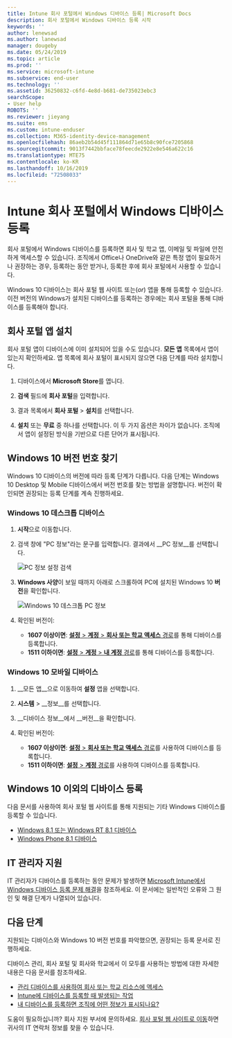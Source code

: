 ```yaml
---
title: Intune 회사 포털에서 Windows 디바이스 등록| Microsoft Docs
description: 회사 포털에서 Windows 디바이스 등록 시작
keywords: ''
author: lenewsad
ms.author: lanewsad
manager: dougeby
ms.date: 05/24/2019
ms.topic: article
ms.prod: ''
ms.service: microsoft-intune
ms.subservice: end-user
ms.technology: ''
ms.assetid: 36250832-c6fd-4e8d-b681-de735023ebc3
searchScope:
- User help
ROBOTS: ''
ms.reviewer: jieyang
ms.suite: ems
ms.custom: intune-enduser
ms.collection: M365-identity-device-management
ms.openlocfilehash: 86aeb2b54d45f111864d71e65b8c90fce7205868
ms.sourcegitcommit: 9013f7442bbface78feecde2922e8e546a622c16
ms.translationtype: MTE75
ms.contentlocale: ko-KR
ms.lasthandoff: 10/16/2019
ms.locfileid: "72508033"
---
```

# <a name="windows-device-enrollment-in-intune-company-portal"></a>Intune 회사 포털에서 Windows 디바이스 등록  

회사 포털에서 Windows 디바이스를 등록하면 회사 및 학교 앱, 이메일 및 파일에 안전하게 액세스할 수 있습니다. 조직에서 Office나 OneDrive와 같은 특정 앱이 필요하거나 권장하는 경우, 등록하는 동안 받거나, 등록한 후에 회사 포털에서 사용할 수 있습니다.  

Windows 10 디바이스는 회사 포털 웹 사이트 또는(*or*) 앱을 통해 등록할 수 있습니다. 이전 버전의 Windows가 설치된 디바이스를 등록하는 경우에는 회사 포털을 통해 디바이스를 등록해야 합니다.  

## <a name="install-company-portal-app"></a>회사 포털 앱 설치  
회사 포털 앱이 디바이스에 이미 설치되어 있을 수도 있습니다. __모든 앱__ 목록에서 앱이 있는지 확인하세요.  앱 목록에 회사 포털이 표시되지 않으면 다음 단계를 따라 설치합니다.  

1. 디바이스에서 **Microsoft Store**를 엽니다.

2. **검색** 필드에 **회사 포털**을 입력합니다.

3. 결과 목록에서 **회사 포털** > **설치**를 선택합니다.

4. **설치** 또는 **무료** 중 하나를 선택합니다. 이 두 가지 옵션은 차이가 없습니다. 조직에서 앱이 설정된 방식을 기반으로 다른 단어가 표시됩니다.  

## <a name="find-windows-10-version-number"></a>Windows 10 버전 번호 찾기  
Windows 10 디바이스의 버전에 따라 등록 단계가 다릅니다. 다음 단계는 Windows 10 Desktop 및 Mobile 디바이스에서 버전 번호를 찾는 방법을 설명합니다. 버전이 확인되면 권장되는 등록 단계를 계속 진행하세요.  

### <a name="windows-10-desktop-devices"></a>Windows 10 데스크톱 디바이스  

1. **시작**으로 이동합니다.

2. 검색 창에 "PC 정보"라는 문구를 입력합니다. 결과에서 __PC 정보__를 선택합니다.  


   ![PC 정보 설정 검색](media/searching_for_about_your_pc.png)  

3. **Windows 사양**이 보일 때까지 아래로 스크롤하여 PC에 설치된 Windows 10 **버전**을 확인합니다.  


   ![Windows 10 데스크톱 PC 정보](media/settings_about_pc.png)  

4. 확인된 버전이:  

    * __1607 이상이면__: [**설정** > **계정** > **회사 또는 학교 액세스** 경로](enroll-windows-10-device.md#enroll-windows-10-version-1607-and-later-device)를 통해 디바이스를 등록합니다.   
    * __1511 이하이면__: [**설정** > **계정** > **내 계정** 경로](enroll-windows-10-device.md#enroll-windows-10-version-1511-and-earlier-device)를 통해 디바이스를 등록합니다.  

### <a name="windows-10-mobile-devices"></a>Windows 10 모바일 디바이스

1. __모든 앱__으로 이동하여 __설정__ 앱을 선택합니다.
2. __시스템__ > __정보__를 선택합니다.
3. __디바이스 정보__에서 __버전__을 확인합니다.  
4. 확인된 버전이:  

    * __1607 이상이면__: [**설정** > **회사 또는 학교 액세스** 경로](enroll-windows-10-device.md#enroll-windows-10-version-1607-and-later-device)를 사용하여 디바이스를 등록합니다.   
    * __1511 이하이면__: [**설정** > **계정** 경로](enroll-windows-10-device.md#enroll-windows-10-version-1511-and-earlier-device)를 사용하여 디바이스를 등록합니다.  

## <a name="enroll-non-windows-10-devices"></a>Windows 10 이외의 디바이스 등록  
다음 문서를 사용하여 회사 포털 웹 사이트를 통해 지원되는 기타 Windows 디바이스를 등록할 수 있습니다.   
* [Windows 8.1 또는 Windows RT 8.1 디바이스](enroll-your-W81-or-rt81-windows.md)  
* [Windows Phone 8.1 디바이스](enroll-your-wp81-windows.md)    

## <a name="it-administrator-support"></a>IT 관리자 지원  
IT 관리자가 디바이스를 등록하는 동안 문제가 발생하면 [Microsoft Intune에서 Windows 디바이스 등록 문제 해결](https://support.microsoft.com/help/4469913)을 참조하세요. 이 문서에는 일반적인 오류와 그 원인 및 해결 단계가 나열되어 있습니다.  

## <a name="next-steps"></a>다음 단계  
지원되는 디바이스와 Windows 10 버전 번호를 파악했으면, 권장되는 등록 문서로 진행하세요.  
 
디바이스 관리, 회사 포털 및 회사와 학교에서 이 모두를 사용하는 방법에 대한 자세한 내용은 다음 문서를 참조하세요.  
* [관리 디바이스를 사용하여 회사 또는 학교 리소스에 액세스](use-managed-devices-to-get-work-done.md)  
* [Intune에 디바이스를 등록할 때 발생되는 작업](what-happens-if-you-install-the-company-portal-app-and-enroll-your-device-in-intune-windows.md)  
* [내 디바이스를 등록하면 조직에 어떤 정보가 표시되나요?](what-info-can-your-company-see-when-you-enroll-your-device-in-intune.md)  

도움이 필요하십니까? 회사 지원 부서에 문의하세요. [회사 포털 웹 사이트로 이동](https://go.microsoft.com/fwlink/?linkid=2010980)하면 귀사의 IT 연락처 정보를 찾을 수 있습니다.  
